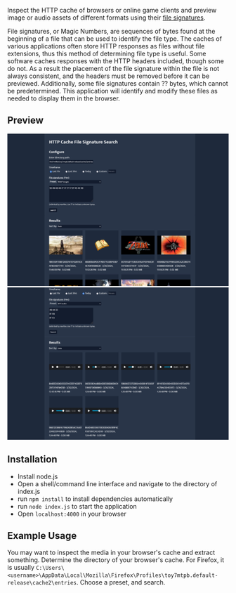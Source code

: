 Inspect the HTTP cache of browsers or online game clients and preview image or audio assets of different formats using their [file signatures](https://en.wikipedia.org/wiki/List_of_file_signatures).

File signatures, or Magic Numbers, are sequences of bytes found at the beginning of a file that can be used to identify the file type. The caches of various applications often store HTTP responses as files without file extensions, thus this method of determining file type is useful. Some software caches responses with the HTTP headers included, though some do not. As a result the placement of the file signature within the file is not always consistent, and the headers must be removed before it can be previewed. Additionally, some file signatures contain ?? bytes, which cannot be predetermined. This application will identify and modify these files as needed to display them in the browser.

## Preview
![preview](screenshot1.png)
![preview](screenshot2.png)

## Installation
- Install node.js
- Open a shell/command line interface and navigate to the directory of index.js
- run ```npm install``` to install dependencies automatically
- run ```node index.js``` to start the application
- Open ```localhost:4000``` in your browser

## Example Usage
You may want to inspect the media in your browser's cache and extract something. Determine the directory of your browser's cache. For Firefox, it is usually ```C:\Users\<username>\AppData\Local\Mozilla\Firefox\Profiles\toy7mtpb.default-release\cache2\entries```. Choose a preset, and search.
